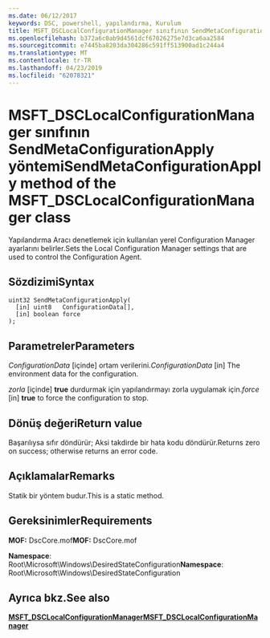 ```yaml
---
ms.date: 06/12/2017
keywords: DSC, powershell, yapılandırma, Kurulum
title: MSFT_DSCLocalConfigurationManager sınıfının SendMetaConfigurationApply yöntemi
ms.openlocfilehash: b372a6c0ab9d4561dcf67026275e7d3ca6aa2584
ms.sourcegitcommit: e7445ba8203da304286c591ff513900ad1c244a4
ms.translationtype: MT
ms.contentlocale: tr-TR
ms.lasthandoff: 04/23/2019
ms.locfileid: "62078321"
---
```

# <a name="sendmetaconfigurationapply-method-of-the-msftdsclocalconfigurationmanager-class"></a><span data-ttu-id="b8925-103">MSFT_DSCLocalConfigurationManager sınıfının SendMetaConfigurationApply yöntemi</span><span class="sxs-lookup"><span data-stu-id="b8925-103">SendMetaConfigurationApply method of the MSFT_DSCLocalConfigurationManager class</span></span>

<span data-ttu-id="b8925-104">Yapılandırma Aracı denetlemek için kullanılan yerel Configuration Manager ayarlarını belirler.</span><span class="sxs-lookup"><span data-stu-id="b8925-104">Sets the Local Configuration Manager settings that are used to control the Configuration Agent.</span></span>

## <a name="syntax"></a><span data-ttu-id="b8925-105">Sözdizimi</span><span class="sxs-lookup"><span data-stu-id="b8925-105">Syntax</span></span>

```mof
uint32 SendMetaConfigurationApply(
  [in] uint8   ConfigurationData[],
  [in] boolean force
);
```

## <a name="parameters"></a><span data-ttu-id="b8925-106">Parametreler</span><span class="sxs-lookup"><span data-stu-id="b8925-106">Parameters</span></span>

<span data-ttu-id="b8925-107">*ConfigurationData* \[içinde\] ortam verilerini.</span><span class="sxs-lookup"><span data-stu-id="b8925-107">*ConfigurationData* \[in\] The environment data for the configuration.</span></span>

<span data-ttu-id="b8925-108">*zorla* \[içinde\] **true** durdurmak için yapılandırmayı zorla uygulamak için.</span><span class="sxs-lookup"><span data-stu-id="b8925-108">*force* \[in\] **true** to force the configuration to stop.</span></span>

## <a name="return-value"></a><span data-ttu-id="b8925-109">Dönüş değeri</span><span class="sxs-lookup"><span data-stu-id="b8925-109">Return value</span></span>

<span data-ttu-id="b8925-110">Başarılıysa sıfır döndürür; Aksi takdirde bir hata kodu döndürür.</span><span class="sxs-lookup"><span data-stu-id="b8925-110">Returns zero on success; otherwise returns an error code.</span></span>

## <a name="remarks"></a><span data-ttu-id="b8925-111">Açıklamalar</span><span class="sxs-lookup"><span data-stu-id="b8925-111">Remarks</span></span>

<span data-ttu-id="b8925-112">Statik bir yöntem budur.</span><span class="sxs-lookup"><span data-stu-id="b8925-112">This is a static method.</span></span>

## <a name="requirements"></a><span data-ttu-id="b8925-113">Gereksinimler</span><span class="sxs-lookup"><span data-stu-id="b8925-113">Requirements</span></span>

<span data-ttu-id="b8925-114">**MOF:** DscCore.mof</span><span class="sxs-lookup"><span data-stu-id="b8925-114">**MOF:** DscCore.mof</span></span>

<span data-ttu-id="b8925-115">**Namespace**: Root\Microsoft\Windows\DesiredStateConfiguration</span><span class="sxs-lookup"><span data-stu-id="b8925-115">**Namespace**: Root\Microsoft\Windows\DesiredStateConfiguration</span></span>

## <a name="see-also"></a><span data-ttu-id="b8925-116">Ayrıca bkz.</span><span class="sxs-lookup"><span data-stu-id="b8925-116">See also</span></span>

[<span data-ttu-id="b8925-117">**MSFT_DSCLocalConfigurationManager**</span><span class="sxs-lookup"><span data-stu-id="b8925-117">**MSFT_DSCLocalConfigurationManager**</span></span>](msft-dsclocalconfigurationmanager.md)